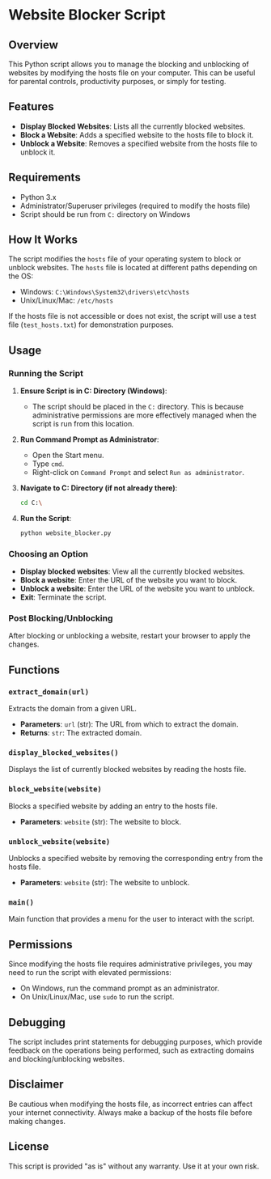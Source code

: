 # Website Blocker Script

## Overview

This Python script allows you to manage the blocking and unblocking of websites by modifying the hosts file on your computer. This can be useful for parental controls, productivity purposes, or simply for testing.

## Features

- **Display Blocked Websites**: Lists all the currently blocked websites.
- **Block a Website**: Adds a specified website to the hosts file to block it.
- **Unblock a Website**: Removes a specified website from the hosts file to unblock it.

## Requirements

- Python 3.x
- Administrator/Superuser privileges (required to modify the hosts file)
- Script should be run from `C:` directory on Windows

## How It Works

The script modifies the `hosts` file of your operating system to block or unblock websites. The `hosts` file is located at different paths depending on the OS:
- Windows: `C:\Windows\System32\drivers\etc\hosts`
- Unix/Linux/Mac: `/etc/hosts`

If the hosts file is not accessible or does not exist, the script will use a test file (`test_hosts.txt`) for demonstration purposes.

## Usage

### Running the Script

1. **Ensure Script is in C: Directory (Windows)**:
   - The script should be placed in the `C:` directory. This is because administrative permissions are more effectively managed when the script is run from this location.

2. **Run Command Prompt as Administrator**:
   - Open the Start menu.
   - Type `cmd`.
   - Right-click on `Command Prompt` and select `Run as administrator`.

3. **Navigate to C: Directory (if not already there)**:
   ```bash
   cd C:\
   ```

4. **Run the Script**:
   ```bash
   python website_blocker.py
   ```

### Choosing an Option

- **Display blocked websites**: View all the currently blocked websites.
- **Block a website**: Enter the URL of the website you want to block.
- **Unblock a website**: Enter the URL of the website you want to unblock.
- **Exit**: Terminate the script.

### Post Blocking/Unblocking

After blocking or unblocking a website, restart your browser to apply the changes.

## Functions

### `extract_domain(url)`

Extracts the domain from a given URL.

- **Parameters**: `url` (str): The URL from which to extract the domain.
- **Returns**: `str`: The extracted domain.

### `display_blocked_websites()`

Displays the list of currently blocked websites by reading the hosts file.

### `block_website(website)`

Blocks a specified website by adding an entry to the hosts file.

- **Parameters**: `website` (str): The website to block.

### `unblock_website(website)`

Unblocks a specified website by removing the corresponding entry from the hosts file.

- **Parameters**: `website` (str): The website to unblock.

### `main()`

Main function that provides a menu for the user to interact with the script.

## Permissions

Since modifying the hosts file requires administrative privileges, you may need to run the script with elevated permissions:
- On Windows, run the command prompt as an administrator.
- On Unix/Linux/Mac, use `sudo` to run the script.

## Debugging

The script includes print statements for debugging purposes, which provide feedback on the operations being performed, such as extracting domains and blocking/unblocking websites.

## Disclaimer

Be cautious when modifying the hosts file, as incorrect entries can affect your internet connectivity. Always make a backup of the hosts file before making changes.

## License

This script is provided "as is" without any warranty. Use it at your own risk.
